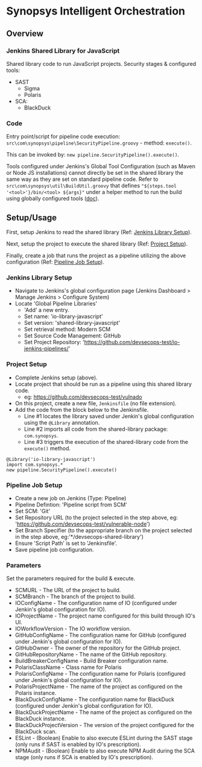 # Synopsys Intelligent Orchestration

## Overview

### Jenkins Shared Library for JavaScript

Shared library code to run JavaScript projects. Security stages & configured tools:

- SAST
  - Sigma
  - Polaris
- SCA:
  - BlackDuck

### Code

Entry point/script for pipeline code execution: `src\com\synopsys\pipeline\SecurityPipeline.groovy` - method: `execute()`.

This can be invoked by: `new pipeline.SecurityPipeline().execute()`.

Tools configured under Jenkins's Global Tool Configuration (such as Maven or Node JS installations) cannot directly be set in the shared library the same way as they are set on standard pipeline code. Refer to `src\com\synopsys\util\BuildUtil.groovy` that defines `"${steps.tool '<tool>'}/bin/<tool> ${args}"` under a helper method to run the build using globally configured tools ([doc](https://www.jenkins.io/doc/book/pipeline/shared-libraries/#accessing-steps)).

## Setup/Usage

First, setup Jenkins to read the shared library (Ref: [Jenkins Library Setup](#jenkins-library-setup)).

Next, setup the project to execute the shared library (Ref: [Project Setup](#project-setup)).

Finally, create a job that runs the project as a pipeline utilizing the above configuration (Ref: [Pipeline Job Setup](#pipeline-job-setup)).

### Jenkins Library Setup

- Navigate to Jenkins's global configuration page (Jenkins Dashboard > Manage Jenkins > Configure System)
- Locate 'Global Pipeline Libraries'
  - 'Add' a new entry.
  - Set name: 'io-library-javascript'
  - Set version: 'shared-library-javascript'
  - Set retrieval method: Modern SCM
  - Set Source Code Management: GitHub
  - Set Project Repository: 'https://github.com/devsecops-test/io-jenkins-pipelines/'

### Project Setup

- Complete Jenkins setup (above).
- Locate project that should be run as a pipeline using this shared library code.
  - eg: https://github.com/devsecops-test/vulnado
- On this project, create a new file, `Jenkinsfile` (no file extension).
- Add the code from the block below to the Jenkinsfile.
  - Line #1 locates the library saved under Jenkin's global configuration using the `@Library` annotation.
  - Line #2 imports all code from the shared-library package: `com.synopsys`.
  - Line #3 triggers the execution of the shared-library code from the `execute()` method.
````
@Library('io-library-javascript')
import com.synopsys.*
new pipeline.SecurityPipeline().execute()
````

### Pipeline Job Setup

- Create a new job on Jenkins (Type: Pipeline)
- Pipeline Defintion: 'Pipeline script from SCM'
- Set SCM: 'Git'
- Set Repository URL (to the project selected in the step above, eg: 'https://github.com/devsecops-test/vulnerable-node')
- Set Branch Specifier (to the appropriate branch on the project selected in the step above, eg:'*/devsecops-shared-library')
- Ensure 'Script Path' is set to 'Jenkinsfile'.
- Save pipeline job configuration.

### Parameters

Set the parameters required for the build & execute.

- SCMURL - The URL of the project to build.
- SCMBranch - The branch of the project to build.
- IOConfigName - The configuration name of IO (configured under Jenkin's global configuration for IO).
- IOProjectName - The project name configured for this build through IO's UI.
- IOWorkflowVersion - The IO workflow version.
- GitHubConfigName - The configuration name for GitHub (configured under Jenkin's global configuration for IO).
- GitHubOwner - The owner of the repository for the GitHub project.
- GitHubRepositoryName - The name of the GitHub repository.
- BuildBreakerConfigName - Build Breaker configuration name.
- PolarisClassName - Class name for Polaris
- PolarisConfigName - The configuration name for Polaris (configured under Jenkin's global configuration for IO).
- PolarisProjectName - The name of the project as configured on the Polaris instance.
- BlackDuckConfigName - The configuration name for BlackDuck (configured under Jenkin's global configuration for IO).
- BlackDuckProjectName - The name of the project as configured on the BlackDuck instance.
- BlackDuckProjectVersion - The version of the project configured for the BlackDuck scan.
- ESLint - (Boolean) Enable to also execute ESLint during the SAST stage (only runs if SAST is enabled by IO's prescription).
- NPMAudit - (Boolean) Enable to also execute NPM Audit during the SCA stage (only runs if SCA is enabled by IO's prescription).